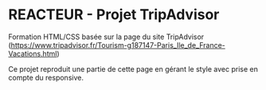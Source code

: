# REACTEUR - Projet TripAdvisor

Formation HTML/CSS basée sur la page du site TripAdvisor
(https://www.tripadvisor.fr/Tourism-g187147-Paris_Ile_de_France-Vacations.html)

Ce projet reproduit une partie de cette page en gérant le style avec prise en compte du responsive.
